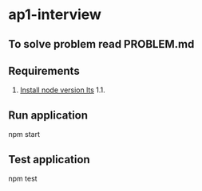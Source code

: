 # ap1-interview

## To solve problem read PROBLEM.md

## Requirements

1. [Install node version lts](https://nodejs.org/en) 1.1.

## Run application
npm start

## Test application
npm test